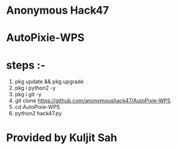 # Anonymous Hack47
# AutoPixie-WPS
# steps :-
  1) pkg update && pkg upgrade
  2) pkg i python2 -y
  3) pkg i git -y
  4) git clone https://github.com/anonymoushack47/AutoPixie-WPS
  5) cd AutoPixie-WPS
  6) python2 hack47.py
# Provided by Kuljit Sah
